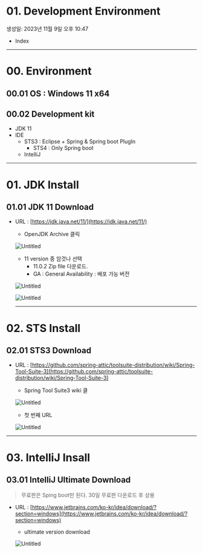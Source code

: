 # 01. Development Environment

생성일: 2023년 11월 9일 오후 10:47

- Index

---

# 00. Environment

## 00.01 OS : Windows 11 x64

## 00.02 Development kit

- JDK 11
- IDE
    - STS3 : Eclipse + Spring & Spring boot PlugIn
        - STS4 : Only Spring boot
    - IntelliJ

---

# 01. JDK Install

## 01.01 JDK 11 Download

- URL : [https://jdk.java.net/11/](https://jdk.java.net/11/)
    - OpenJDK Archive 클릭
    
    ![Untitled](01%20Development%20Environment%2073a32477018d4ed4bf4299be57f3bc19/Untitled.png)
    
    - 11 version 중 암것나 선택
        - 11.0.2 Zip file 다운로드.
        - GA : General Availability : 배포 가능 버전
    
    ![Untitled](01%20Development%20Environment%2073a32477018d4ed4bf4299be57f3bc19/Untitled%201.png)
    
    ![Untitled](01%20Development%20Environment%2073a32477018d4ed4bf4299be57f3bc19/Untitled%202.png)
    
    ---
    

# 02. STS Install

## 02.01 STS3 Download

- URL : [https://github.com/spring-attic/toolsuite-distribution/wiki/Spring-Tool-Suite-3](https://github.com/spring-attic/toolsuite-distribution/wiki/Spring-Tool-Suite-3)
    - Spring Tool Suite3 wiki 클
    
    ![Untitled](01%20Development%20Environment%2073a32477018d4ed4bf4299be57f3bc19/Untitled%203.png)
    
    - 첫 번째 URL
    
    ![Untitled](01%20Development%20Environment%2073a32477018d4ed4bf4299be57f3bc19/Untitled%204.png)
    

---

# 03. IntelliJ Insall

## 03.01 IntelliJ Ultimate Download

> 무료판은 Sping boot만 된다.
30일 무료판 다운로드 후 상용
> 
- URL : [https://www.jetbrains.com/ko-kr/idea/download/?section=windows](https://www.jetbrains.com/ko-kr/idea/download/?section=windows)
    - ultimate version download
    
    ![Untitled](01%20Development%20Environment%2073a32477018d4ed4bf4299be57f3bc19/Untitled%205.png)
